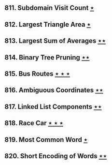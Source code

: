 ## 811. Subdomain Visit Count [$\star$](https://leetcode.com/problems/subdomain-visit-count)

## 812. Largest Triangle Area [$\star$](https://leetcode.com/problems/largest-triangle-area)

## 813. Largest Sum of Averages [$\star\star$](https://leetcode.com/problems/largest-sum-of-averages)

## 814. Binary Tree Pruning [$\star\star$](https://leetcode.com/problems/binary-tree-pruning)

## 815. Bus Routes [$\star\star\star$](https://leetcode.com/problems/bus-routes)

## 816. Ambiguous Coordinates [$\star\star$](https://leetcode.com/problems/ambiguous-coordinates)

## 817. Linked List Components [$\star\star$](https://leetcode.com/problems/linked-list-components)

## 818. Race Car [$\star\star\star$](https://leetcode.com/problems/race-car)

## 819. Most Common Word [$\star$](https://leetcode.com/problems/most-common-word)

## 820. Short Encoding of Words [$\star\star$](https://leetcode.com/problems/short-encoding-of-words)
